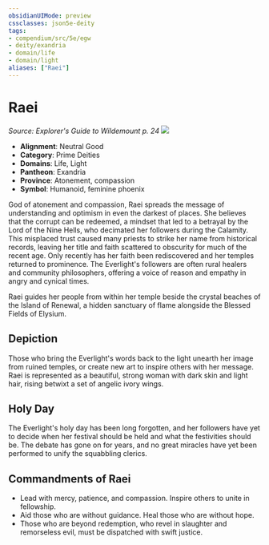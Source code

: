 ```yaml
---
obsidianUIMode: preview
cssclasses: json5e-deity
tags:
- compendium/src/5e/egw
- deity/exandria
- domain/life
- domain/light
aliases: ["Raei"]
---
```

# Raei
*Source: Explorer's Guide to Wildemount p. 24* 
![](/compendium/deities/img/egw-symbol-of-raei.webp#symbol)

- **Alignment**: Neutral Good
- **Category**: Prime Deities
- **Domains**: Life, Light
- **Pantheon**: Exandria
- **Province**: Atonement, compassion
- **Symbol**: Humanoid, feminine phoenix

God of atonement and compassion, Raei spreads the message of understanding and optimism in even the darkest of places. She believes that the corrupt can be redeemed, a mindset that led to a betrayal by the Lord of the Nine Hells, who decimated her followers during the Calamity. This misplaced trust caused many priests to strike her name from historical records, leaving her title and faith scattered to obscurity for much of the recent age. Only recently has her faith been rediscovered and her temples returned to prominence. The Everlight's followers are often rural healers and community philosophers, offering a voice of reason and empathy in angry and cynical times.

Raei guides her people from within her temple beside the crystal beaches of the Island of Renewal, a hidden sanctuary of flame alongside the Blessed Fields of Elysium.

## Depiction

Those who bring the Everlight's words back to the light unearth her image from ruined temples, or create new art to inspire others with her message. Raei is represented as a beautiful, strong woman with dark skin and light hair, rising betwixt a set of angelic ivory wings.

## Holy Day

The Everlight's holy day has been long forgotten, and her followers have yet to decide when her festival should be held and what the festivities should be. The debate has gone on for years, and no great miracles have yet been performed to unify the squabbling clerics.

## Commandments of Raei

- Lead with mercy, patience, and compassion. Inspire others to unite in fellowship.  
- Aid those who are without guidance. Heal those who are without hope.  
- Those who are beyond redemption, who revel in slaughter and remorseless evil, must be dispatched with swift justice.